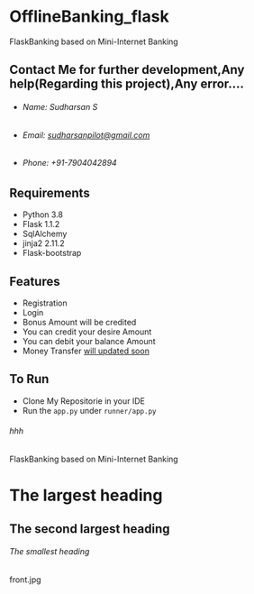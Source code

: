 # OfflineBanking_flask
FlaskBanking based on Mini-Internet Banking

## Contact Me for further development,Any help(Regarding this project),Any error....
- ###### Name: Sudharsan S
- ###### Email: sudharsanpilot@gmail.com
- ###### Phone: +91-7904042894

## Requirements 
 - Python 3.8
 - Flask 1.1.2
 - SqlAlchemy
 - jinja2 2.11.2
 - Flask-bootstrap
 
## Features
 - Registration 
 - Login 
 - Bonus Amount will be credited
 - You can credit your desire Amount
 - You can debit your balance Amount
 - Money Transfer [will updated soon]( )
 
## To Run
 - Clone My Repositorie in your IDE
 - Run the `app.py` under  `runner/app.py`
 


###### hhh
FlaskBanking based on Mini-Internet Banking 


# The largest heading
## The second largest heading
###### The smallest heading
front.jpg
